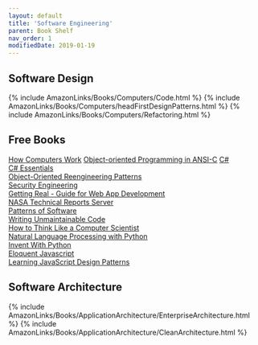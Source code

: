 ```yaml
---
layout: default
title: 'Software Engineering'
parent: Book Shelf
nav_order: 1
modifiedDate: 2019-01-19
---
```



## Software Design

{% include AmazonLinks/Books/Computers/Code.html %}
{% include AmazonLinks/Books/Computers/headFirstDesignPatterns.html %}
{% include AmazonLinks/Books/Computers/Refactoring.html %}

## Free Books

[How Computers Work](http://www.fastchip.net/howcomputerswork/p1.html)
[Object-oriented Programming in ANSI-C](https://www.cs.rit.edu/~ats/books/ooc.pdf)
[C#](...docs/bookShelf/freeBooks/CSharpBook2019Refresh.pdf)  
[C# Essentials](https://www.techotopia.com/index.php/C_Sharp_Essentials)  
[Object-Oriented Reengineering Patterns](http://scg.unibe.ch/download/oorp/)  
[Security Engineering](https://www.cl.cam.ac.uk/~rja14/book.html)  
[Getting Real - Guide for Web App Development](https://basecamp.com/books/getting-real)  
[NASA Technical Reports Server](https://ntrs.nasa.gov/search.jsp)  
[Patterns of Software](http://www.dreamsongs.com/Files/PatternsOfSoftware.pdf)  
[Writing Unmaintainable Code](https://www.mindprod.com/jgloss/unmain.html)  
[How to Think Like a Computer Scientist](http://openbookproject.net/thinkcs/python/english3e/index.html)  
[Natural Language Processing with Python](http://www.nltk.org/book/)  
[Invent With Python](http://inventwithpython.com/)  
[Eloquent Javascript](http://eloquentjavascript.net/)  
[Learning JavaScript Design Patterns](https://addyosmani.com/resources/essentialjsdesignpatterns/book/)  

## Software Architecture

{% include AmazonLinks/Books/ApplicationArchitecture/EnterpriseArchitecture.html %}
{% include AmazonLinks/Books/ApplicationArchitecture/CleanArchitecture.html %}
